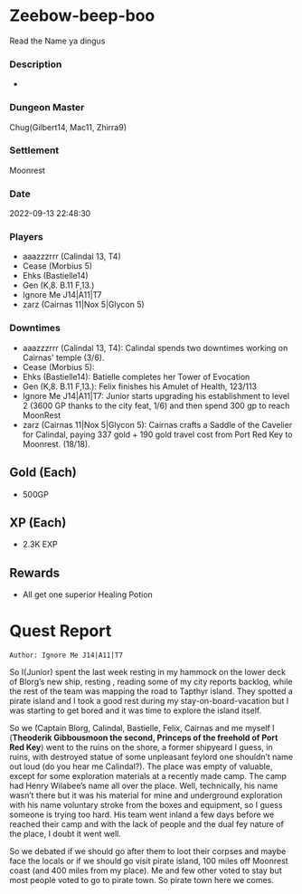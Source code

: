 # Zeebow-beep-boo
Read the Name ya dingus
### Description
-
### Dungeon Master
Chug(Gilbert14, Mac11, Zhirra9)
### Settlement
Moonrest
### Date
2022-09-13 22:48:30
### Players
* aaazzzrrr (Calindal 13, T4)
* Cease (Morbius 5)
* Ehks (Bastielle14)
* Gen (K,8. B.11 F,13.)
* Ignore Me J14|A11|T7
* zarz (Cairnas 11|Nox 5|Glycon 5)
### Downtimes
* aaazzzrrr (Calindal 13, T4): Calindal spends two downtimes working on Cairnas' temple (3/6).
* Cease (Morbius 5): 
* Ehks (Bastielle14): Batielle completes her Tower of Evocation
* Gen (K,8. B.11 F,13.): Felix finishes his Amulet of Health, 123/113
* Ignore Me J14|A11|T7: Junior starts upgrading his establishment to level 2 (3600 GP thanks to the city feat, 1/6) and then spend 300 gp to reach MoonRest
* zarz (Cairnas 11|Nox 5|Glycon 5): Cairnas crafts a Saddle of the Cavelier for Calindal, paying 337 gold + 190 gold travel cost from Port Red Key to Moonrest. (18/18).
## Gold (Each)
* 500GP
## XP (Each)
* 2.3K EXP
## Rewards
* All get one superior Healing Potion
# Quest Report
`Author: Ignore Me J14|A11|T7`


So I(Junior) spent the last week resting in my hammock on the lower deck of Blorg’s new ship, resting , reading some of my city reports backlog, while the rest of the team was mapping the road to Tapthyr island. They spotted a pirate island and I took a good rest during my stay-on-board-vacation but I was starting to get bored and it was time to explore the island itself. 

So we (Captain Blorg, Calindal, Bastielle, Felix, Cairnas and me myself I (**Theoderik Gibbousmoon the second, Princeps of the freehold of Port Red Key**) went to the ruins on the shore, a former shipyeard I guess, in ruins, with destroyed statue of some unpleasant feylord one shouldn’t name out loud (do you hear me Calindal?). The place was empty of valuable, except for some exploration materials at a recently made camp. The camp had Henry Wilabee’s name all over the place. Well, technically, his name wasn’t there but it was his material for mine and underground exploration with his name voluntary stroke from the boxes and equipment, so I guess someone is trying too hard. His team went inland a few days before we reached their camp and with the lack of people and the dual fey nature of the place, I doubt it went well.

So we debated if we should go after them to loot their corpses and maybe face the locals or if we should go visit pirate island, 100 miles off Moonrest coast (and 400 miles from my place). Me and few other voted to stay but most people voted to go to pirate town. So pirate town here we comes.